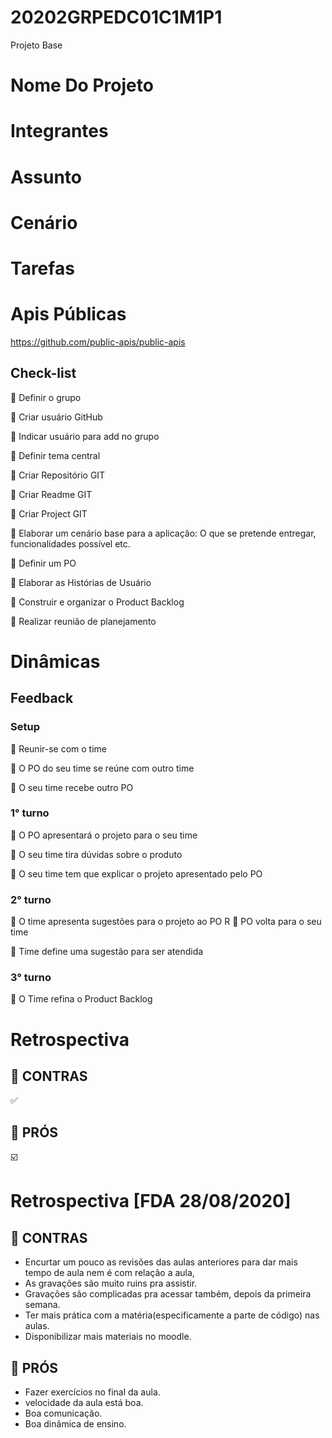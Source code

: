 # 20202GRPEDC01C1M1P1
Projeto Base

# Nome Do Projeto
 
# Integrantes

# Assunto 

# Cenário

# Tarefas

# Apis Públicas
https://github.com/public-apis/public-apis

## Check-list
:black_square_button: Definir o grupo

:black_square_button: Criar usuário GitHub

:black_square_button: Indicar usuário para add no grupo

:black_square_button: Definir tema central

:black_square_button: Criar Repositório GIT

:black_square_button: Criar Readme GIT

:black_square_button: Criar Project GIT

:black_square_button: Elaborar um cenário base para a aplicação: O que se pretende entregar, funcionalidades possível etc.

:black_square_button: Definir um PO

:black_square_button: Elaborar as Histórias de Usuário

:black_square_button: Construir e organizar o Product Backlog

:black_square_button: Realizar reunião de planejamento


# Dinâmicas

## Feedback

### Setup

:black_square_button: Reunir-se com o time

:black_square_button: O PO do seu time se reúne com outro time

:black_square_button: O seu time recebe outro PO

### 1° turno

:black_square_button: O PO apresentará o projeto para o seu time

:black_square_button: O seu time tira dúvidas sobre o produto

:black_square_button: O seu time tem que explicar o projeto apresentado pelo PO

### 2° turno 

:black_square_button: O time apresenta sugestões para o projeto ao PO
R
:black_square_button: PO volta para o seu time

:black_square_button: Time define uma sugestão para ser atendida

### 3° turno

:black_square_button: O Time refina o Product Backlog


# Retrospectiva

## :ledger: CONTRAS
:white_check_mark: 
 

## :blue_book: PRÓS
:ballot_box_with_check:

# Retrospectiva [FDA 28/08/2020]

## :ledger: CONTRAS
- Encurtar um pouco as revisões das aulas anteriores para dar mais tempo de aula nem é com relação a aula,
- As gravações são muito ruins pra assistir.
- Gravações são complicadas pra acessar também, depois da primeira semana.
- Ter mais prática com a matéria(especificamente a parte de código) nas aulas.
- Disponibilizar mais materiais no moodle.
 

## :blue_book: PRÓS
- Fazer exercícios no final da aula.
- velocidade da aula está boa.
- Boa comunicação.
- Boa dinâmica de ensino.
